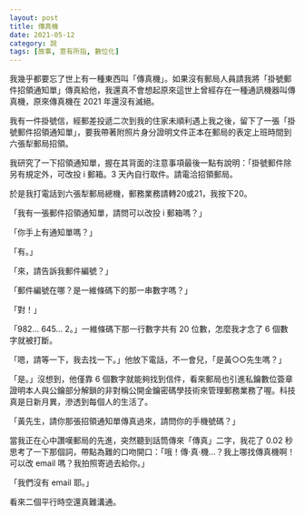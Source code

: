 ```yaml
---
layout: post
title: 傳真機
date: 2021-05-12
category: 說
tags: [故事, 意有所指, 數位化]
---
```


我幾乎都要忘了世上有一種東西叫「傳真機」。如果沒有郵局人員請我將「掛號郵件招領通知單」傳真給他，我還真不會想起原來這世上曾經存在一種通訊機器叫傳真機，原來傳真機在 2021 年還沒有滅絕。

<!--more-->

我有一件掛號信，經郵差投遞二次到我的住家未順利遇上我之後，留下了一張「掛號郵件招領通知單」，要我帶著附照片身分證明文件正本在郵局的表定上班時間到六張犁郵局招領。

我研究了一下招領通知單，握在其背面的注意事項最後一點有說明：「掛號郵件除另有規定外，可改投 i 郵箱。3 天內自行取件。請電洽招領郵局。

於是我打電話到六張犁郵局總機，郵務業務請轉20或21，我按下20。

「我有一張郵件招領通知單，請問可以改投 i 郵箱嗎？」

「你手上有通知單嗎？」

「有。」

「來，請告訴我郵件編號？」

「郵件編號在哪？是一維條碼下的那一串數字嗎？」

「對！」

「982… 645… 2。」一維條碼下那一行數字共有 20 位數，怎麼我才念了 6 個數字就被打斷。

「嗯，請等一下，我去找一下。」他放下電話，不一會兒，「是黃○○先生嗎？」

「是。」沒想到，他僅靠 6 個數字就能夠找到信件，看來郵局也引進私鑰數位簽章證明本人與公鑰部分解鎖的非對稱公開金鑰密碼學技術來管理郵務業務了喔。科技真是日新月異，滲透到每個人的生活了。

「黃先生，請你那張招領通知單傳真過來，請問你的手機號碼？」

當我正在心中讚嘆郵局的先進，突然聽到話筒傳來「傳真」二字，我花了 0.02 秒思考了一下那個詞，帶點為難的口吻開口：「哦！傳‧真‧機...？我上哪找傳真機啊！可以改 email 嗎？我拍照寄過去給你。」

「我們沒有 email 耶。」

看來二個平行時空還真難溝通。
